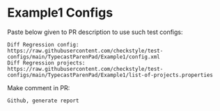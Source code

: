 # Example1 Configs
Paste below given to PR description to use such test configs:
```
Diff Regression config: https://raw.githubusercontent.com/checkstyle/test-configs/main/TypecastParenPad/Example1/config.xml
Diff Regression projects: https://raw.githubusercontent.com/checkstyle/test-configs/main/TypecastParenPad/Example1/list-of-projects.properties
```
Make comment in PR:
```
Github, generate report
```
